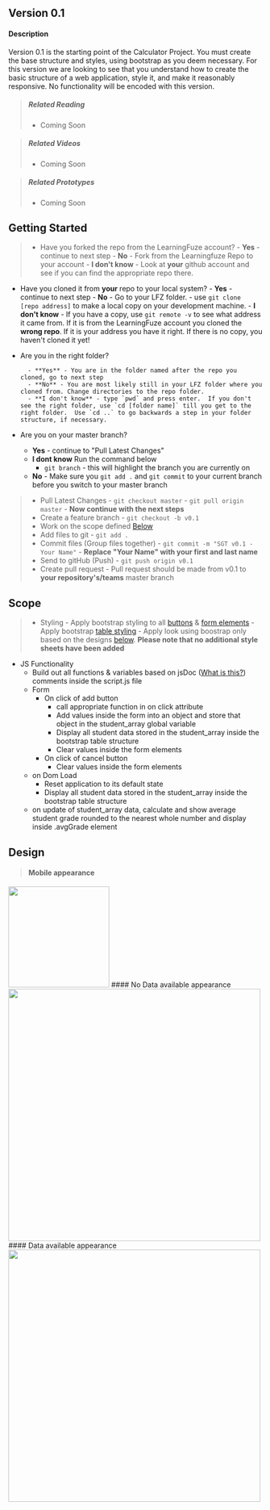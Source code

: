 ## Version 0.1
#### Description
Version 0.1 is the starting point of the Calculator Project. You must create the base structure and styles, using bootstrap as you deem necessary. For this version we are looking to see that you
understand how to create the basic structure of a web application, style it, and make it reasonably responsive.  No functionality will be encoded with this version.

> ##### Related Reading
> - Coming Soon

> ##### Related Videos
> - Coming Soon

> ##### Related Prototypes
> - Coming Soon

## Getting Started
> - Have you forked the repo from the LearningFuze account?
        - **Yes** - continue to next step
        - **No** - Fork from the Learningfuze Repo to your account
        - **I don't know** - Look at **your** github account and see if you can find the appropriate repo there.
        
- Have you cloned it from **your** repo to your local system?
        - **Yes** - continue to next step
        - **No** 
            - Go to your LFZ folder. 
            - use `git clone [repo address]` to make a local copy on your development machine.
        - **I don't know** - If you have a copy, use `git remote -v` to see what address it came from.  If it is from the LearningFuze account you cloned the **wrong repo**.  If it is your address you have it right.  If there is no copy, you haven't cloned it yet!
        
- Are you in the right folder?

        - **Yes** - You are in the folder named after the repo you cloned, go to next step
        - **No** - You are most likely still in your LFZ folder where you cloned from. Change directories to the repo folder.
        - **I don't know** - type `pwd` and press enter.  If you don't see the right folder, use `cd [folder name]` till you get to the right folder.  Use `cd ..` to go backwards a step in your folder structure, if necessary.
- Are you on your master branch?
    - **Yes** - continue to "Pull Latest Changes"
    - **I dont know** Run the command below
        - `git branch` - this will highlight the branch you are currently on
    - **No** - Make sure you `git add .` and `git commit` to your current branch before you switch to your master branch
> - Pull Latest Changes
        - `git checkout master`
        - `git pull origin master` - **Now continue with the next steps**
> - Create a feature branch
    - `git checkout -b v0.1`
> - Work on the scope defined <a href="https://github.com/Learning-Fuze/SGT/tree/v.1#scope">Below</a>
> - Add files to git
    - `git add .`
> - Commit files (Group files together)
    - `git commit -m "SGT v0.1 - Your Name"`
    - **Replace "Your Name" with your first and last name**
> - Send to gitHub (Push)
    - `git push origin v0.1`
> - Create pull request
    - Pull request should be made from v0.1 to **your repository's/teams** master branch


## Scope
> - Styling
    - Apply bootstrap styling to all <a href="http://getbootstrap.com/css/#buttons">buttons</a> & <a href="http://getbootstrap.com/css/#forms" target="_blank">form elements</a>
    - Apply bootstrap <a href="http://getbootstrap.com/css/#tables" target="_blank">table styling</a>
    - Apply look using boostrap only based on the designs <a href="https://github.com/ej020586/SGT/tree/v.1#design">below</a>. <b>Please note that no additional style sheets have been added</b>
- JS Functionality
    - Build out all functions & variables based on jsDoc (<a href="https://en.wikipedia.org/wiki/JSDoc" target="_blank">What is this?</a>) comments inside the script.js file
    - Form
        - On click of add button
            - call appropriate function in on click attribute
            - Add values inside the form into an object and store that object in the student_array global variable
            - Display all student data stored in the student_array inside the bootstrap table structure
            - Clear values inside the form elements
        - On click of cancel button
            - Clear values inside the form elements
    - on Dom Load
        - Reset application to its default state
        - Display all student data stored in the student_array inside the bootstrap table structure
    - on update of student_array data, calculate and show average student grade rounded to the nearest whole number and display inside .avgGrade element

## Design
> #### Mobile appearance
<img src="https://cloud.githubusercontent.com/assets/10343746/9148427/0384d076-3d30-11e5-83ff-4d10ae2daf70.png" width="200"/>
#### No Data available appearance
<img src="https://cloud.githubusercontent.com/assets/10343746/9148435/1d8f2bc4-3d30-11e5-926d-72a2a086fd8b.png" width="500"/>
#### Data available appearance
<img src="https://cloud.githubusercontent.com/assets/10343746/9148437/22e2566e-3d30-11e5-9401-ba2cb8309d65.png" width="500"/>

